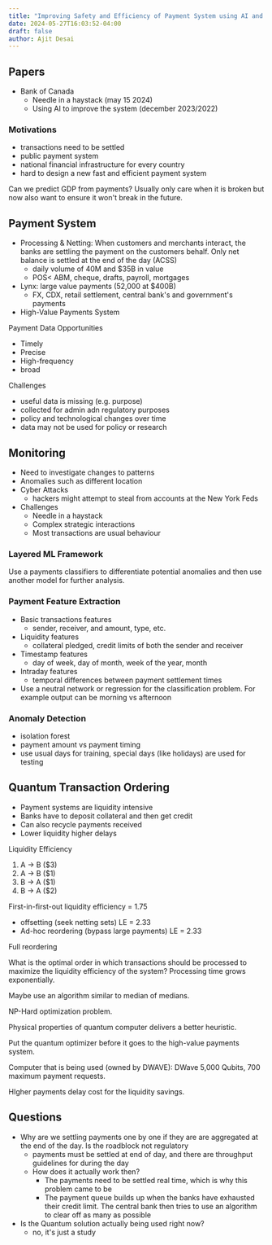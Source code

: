 ```yaml
---
title: "Improving Safety and Efficiency of Payment System using AI and Quantum Computing"
date: 2024-05-27T16:03:52-04:00
draft: false
author: Ajit Desai
---
```


## Papers

- Bank of Canada
  - Needle in a haystack (may 15 2024)
  - Using AI to improve the system (december 2023/2022)

### Motivations

- transactions need to be settled
- public payment system
- national financial infrastructure for every country
- hard to design a new fast and efficient payment system

Can we predict GDP from payments? Usually only care when it is broken but now also want to ensure it won't break in the future.

## Payment System

- Processing & Netting: When customers and merchants interact, the banks are settling the payment on the customers behalf. Only net balance is settled at the end of the day (ACSS)
  - daily volume of 40M and $35B in value
  - POS< ABM, cheque, drafts, payroll, mortgages
- Lynx: large value payments (52,000 at $400B)
  - FX, CDX, retail settlement, central bank's and government's payments
- High-Value Payments System

Payment Data Opportunities

- Timely
- Precise
- High-frequency
- broad

Challenges

- useful data is missing (e.g. purpose)
- collected for admin adn regulatory purposes
- policy and technological changes over time
- data may not be used for policy or research

## Monitoring

- Need to investigate changes to patterns
- Anomalies such as different location
- Cyber Attacks
  - hackers might attempt to steal from accounts at the New York Feds
- Challenges
  - Needle in a haystack
  - Complex strategic interactions
  - Most transactions are usual behaviour

### Layered ML Framework

Use a payments classifiers to differentiate potential anomalies and then use another model for further analysis.

### Payment Feature Extraction

- Basic transactions features
  - sender, receiver, and amount, type, etc.
- Liquidity features
  - collateral pledged, credit limits of both the sender and receiver
- Timestamp features
  - day of week, day of month, week of the year, month
- Intraday features
  - temporal differences between payment settlement times
- Use a neutral network or regression for the classification problem. For example output can be morning vs afternoon

### Anomaly Detection

- isolation forest
- payment amount vs payment timing
- use usual days for training, special days (like holidays) are used for testing

## Quantum Transaction Ordering

- Payment systems are liquidity intensive
- Banks have to deposit collateral and then get credit
- Can also recycle payments received
- Lower liquidity higher delays

Liquidity Efficiency

1. A &rarr; B ($3)
2. A &rarr; B ($1)
3. B &rarr; A ($1)
4. B &rarr; A ($2)

First-in-first-out liquidity efficiency = 1.75

- offsetting (seek netting sets) LE = 2.33
- Ad-hoc reordering (bypass large payments) LE = 2.33

Full reordering

What is the optimal order in which transactions should be processed to maximize the liquidity efficiency of the system? Processing time grows exponentially.

Maybe use an algorithm similar to median of medians.

NP-Hard optimization problem.

Physical properties of quantum computer delivers a better heuristic.

Put the quantum optimizer before it goes to the high-value payments system.

Computer that is being used (owned by DWAVE): DWave 5,000 Qubits, 700 maximum payment requests.

HIgher payments delay cost for the liquidity savings.

## Questions

- Why are we settling payments one by one if they are are aggregated at the end of the day. Is the roadblock not regulatory
  - payments must be settled at end of day, and there are throughput guidelines for during the day
  - How does it actually work then?
    - The payments need to be settled real time, which is why this problem came to be
    - The payment queue builds up when the banks have exhausted their credit limit. The central bank then tries to use an algorithm to clear off as many as possible
- Is the Quantum solution actually being used right now?
  - no, it's just a study
